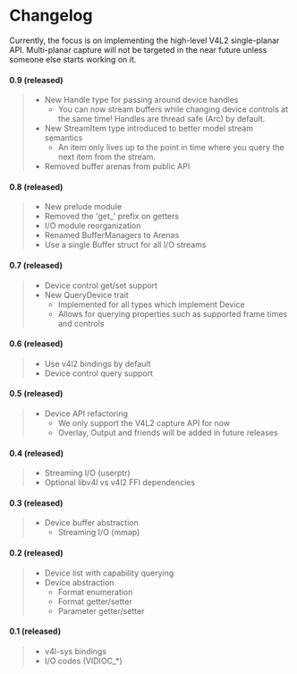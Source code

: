 # Changelog

Currently, the focus is on implementing the high-level V4L2 single-planar API.
Multi-planar capture will not be targeted in the near future unless someone else starts working on it.



#### 0.9 (released)

> * New Handle type for passing around device handles
>   * You can now stream buffers while changing device controls at the same time! Handles are
>     thread safe (Arc) by default.
> * New StreamItem type introduced to better model stream semantics
>   * An item only lives up to the point in time where you query the next item from the stream.
> * Removed buffer arenas from public API

#### 0.8 (released)

> * New prelude module
> * Removed the 'get_' prefix on getters
> * I/O module reorganization
> * Renamed BufferManagers to Arenas
> * Use a single Buffer struct for all I/O streams

#### 0.7 (released)

> * Device control get/set support
> * New QueryDevice trait
>   * Implemented for all types which implement Device
>   * Allows for querying properties such as supported frame times and controls

#### 0.6 (released)

> * Use v4l2 bindings by default
> * Device control query support

#### 0.5 (released)

> * Device API refactoring
>   * We only support the V4L2 capture API for now
>   * Overlay, Output and friends will be added in future releases

#### 0.4 (released)

> * Streaming I/O (userptr)
> * Optional libv4l vs v4l2 FFI dependencies

#### 0.3 (released)
> * Device buffer abstraction
>   * Streaming I/O (mmap)

#### 0.2 (released)
> * Device list with capability querying
> * Device abstraction
>   * Format enumeration
>   * Format getter/setter
>   * Parameter getter/setter

#### 0.1 (released)
> * v4l-sys bindings
> * I/O codes (VIDIOC_*)

